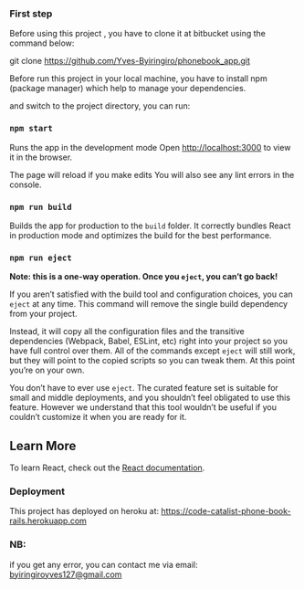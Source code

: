 ### First step

Before  using this project , you have to clone it at bitbucket using the command below:

git clone https://github.com/Yves-Byiringiro/phonebook_app.git


Before run this project in your local machine, you have to install npm (package manager) which help to manage your dependencies.

and switch to  the project directory, you can run:

### `npm start`

Runs the app in the development mode
Open [http://localhost:3000](http://localhost:3000) to view it in the browser.

The page will reload if you make edits
You will also see any lint errors in the console.


### `npm run build`

Builds the app for production to the `build` folder.
It correctly bundles React in production mode and optimizes the build for the best performance.



### `npm run eject`

**Note: this is a one-way operation. Once you `eject`, you can’t go back!**

If you aren’t satisfied with the build tool and configuration choices, you can `eject` at any time. This command will remove the single build dependency from your project.

Instead, it will copy all the configuration files and the transitive dependencies (Webpack, Babel, ESLint, etc) right into your project so you have full control over them. All of the commands except `eject` will still work, but they will point to the copied scripts so you can tweak them. At this point you’re on your own.

You don’t have to ever use `eject`. The curated feature set is suitable for small and middle deployments, and you shouldn’t feel obligated to use this feature. However we understand that this tool wouldn’t be useful if you couldn’t customize it when you are ready for it.

## Learn More



To learn React, check out the [React documentation](https://reactjs.org/).




### Deployment

This project has deployed on heroku at:  https://code-catalist-phone-book-rails.herokuapp.com


### NB:

if you  get any error, you can contact me via email: byiringiroyves127@gmail.com